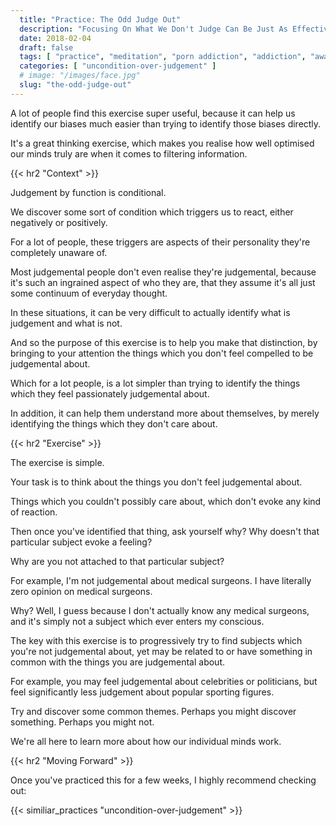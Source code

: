 ```yaml
---
  title: "Practice: The Odd Judge Out"
  description: "Focusing On What We Don't Judge Can Be Just As Effective As paying Attention To What We Do Judge On A Frequent Basis."
  date: 2018-02-04
  draft: false
  tags: [ "practice", "meditation", "porn addiction", "addiction", "awareness", "awareness exercises", "perspective", "nofap", "neverfap", "neverfap deluxe" ]
  categories: [ "uncondition-over-judgement" ]
  # image: "/images/face.jpg"
  slug: "the-odd-judge-out"
---
```


A lot of people find this exercise super useful, because it can help us identify our biases much easier than trying to identify those biases directly.

It's a great thinking exercise, which makes you realise how well optimised our minds truly are when it comes to filtering information. 


{{< hr2 "Context" >}}


Judgement by function is conditional.

We discover some sort of condition which triggers us to react, either negatively or positively.

For a lot of people, these triggers are aspects of their personality they're completely unaware of. 

Most judgemental people don't even realise they're judgemental, because it's such an ingrained aspect of who they are, that they assume it's all just some continuum of everyday thought.

In these situations, it can be very difficult to actually identify what is judgement and what is not. 

And so the purpose of this exercise is to help you make that distinction, by bringing to your attention the things which you don't feel compelled to be judgemental about. 

Which for a lot people, is a lot simpler than trying to identify the things which they feel passionately judgemental about.

In addition, it can help them understand more about themselves, by merely identifying the things which they don't care about. 


{{< hr2 "Exercise" >}}


The exercise is simple.

Your task is to think about the things you don't feel judgemental about. 

Things which you couldn't possibly care about, which don't evoke any kind of reaction.

Then once you've identified that thing, ask yourself why? Why doesn't that particular subject evoke a feeling? 

Why are you not attached to that particular subject?

For example, I'm not judgemental about medical surgeons. I have literally zero opinion on medical surgeons. 

Why? Well, I guess because I don't actually know any medical surgeons, and it's simply not a subject which ever enters my conscious. 

The key with this exercise is to progressively try to find subjects which you're not judgemental about, yet may be related to or have something in common with the things you are judgemental about. 

For example, you may feel judgemental about celebrities or politicians, but feel significantly less judgement about popular sporting figures.

Try and discover some common themes. Perhaps you might discover something. Perhaps you might not. 

We're all here to learn more about how our individual minds work.


{{< hr2 "Moving Forward" >}}

Once you've practiced this for a few weeks, I highly recommend checking out: 

{{< similiar_practices "uncondition-over-judgement" >}}


<!-- 
{{< hr2 "Additional Resources" >}}  -->

<!-- maybe link to other  -->

